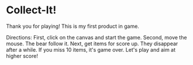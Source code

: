 # Collect-It!
Thank you for playing!
This is my first product in game.

Directions:
First, click on the canvas and start the game.
Second, move the mouse. The bear follow it.
Next, get items for score up. They disappear after a while.
If you miss 10 items, it's game over.
Let's play and aim at higher score!
